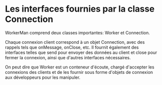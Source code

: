 # Les interfaces fournies par la classe Connection

WorkerMan comprend deux classes importantes: Worker et Connection.

Chaque connexion client correspond à un objet Connection, avec des rappels tels que onMessage, onClose, etc. Il fournit également des interfaces telles que send pour envoyer des données au client et close pour fermer la connexion, ainsi que d'autres interfaces nécessaires.

On peut dire que Worker est un conteneur d'écoute, chargé d'accepter les connexions des clients et de les fournir sous forme d'objets de connexion aux développeurs pour les manipuler.
